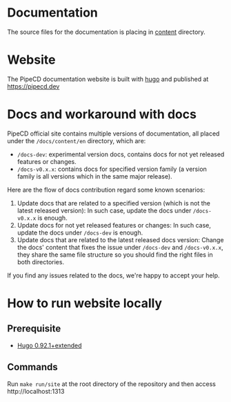 # Documentation

The source files for the documentation is placing in [content](https://github.com/pipe-cd/pipecd/tree/master/docs/content) directory.

# Website

The PipeCD documentation website is built with [hugo](https://gohugo.io/) and published at https://pipecd.dev

# Docs and workaround with docs

PipeCD official site contains multiple versions of documentation, all placed under the `/docs/content/en` directory, which are:
- `/docs-dev`: experimental version docs, contains docs for not yet released features or changes.
- `/docs-v0.x.x`: contains docs for specified version family (a version family is all versions which in the same major release).

Here are the flow of docs contribution regard some known scenarios:
1. Update docs that are related to a specified version (which is not the latest released version):
In such case, update the docs under `/docs-v0.x.x` is enough.
2. Update docs for not yet released features or changes:
In such case, update the docs under `/docs-dev` is enough.
3. Update docs that are related to the latest released docs version:
Change the docs' content that fixes the issue under `/docs-dev` and `/docs-v0.x.x`, they share the same file structure so you should find the right files in both directories.

If you find any issues related to the docs, we're happy to accept your help.

# How to run website locally

## Prerequisite
- [Hugo 0.92.1+extended](https://gohugo.io/)

## Commands
Run `make run/site` at the root directory of the repository and then access http://localhost:1313
